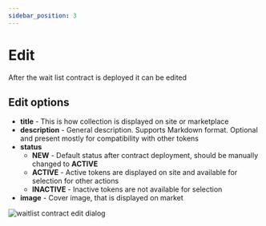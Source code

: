```yaml
---
sidebar_position: 3
---
```


# Edit

After the wait list contract is deployed it can be edited

## Edit options

- **title** - This is how collection is displayed on site or marketplace
- **description** - General description. Supports Markdown format. Optional and present mostly for compatibility with other tokens
- **status**
    - **NEW** - Default status after contract deployment, should be manually changed to **ACTIVE**
    - **ACTIVE** - Active tokens are displayed on site and available for selection for other actions
    - **INACTIVE** - Inactive tokens are not available for selection
- **image** - Cover image, that is displayed on market

![waitlist contract edit dialog](/img/admin/mechanics-simple/wait-list/waitlist_contract_edit_dialog.png)
